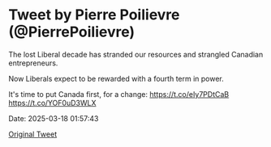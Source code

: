 # Tweet by Pierre Poilievre (@PierrePoilievre)

The lost Liberal decade has stranded our resources and strangled Canadian entrepreneurs. 

Now Liberals expect to be rewarded with a fourth term in power.

It's time to put Canada first, for a change: https://t.co/eIy7PDtCaB https://t.co/YOF0uD3WLX

Date: 2025-03-18 01:57:43

[Original Tweet](https://x.com/PierrePoilievre/status/1901815244793512052)
